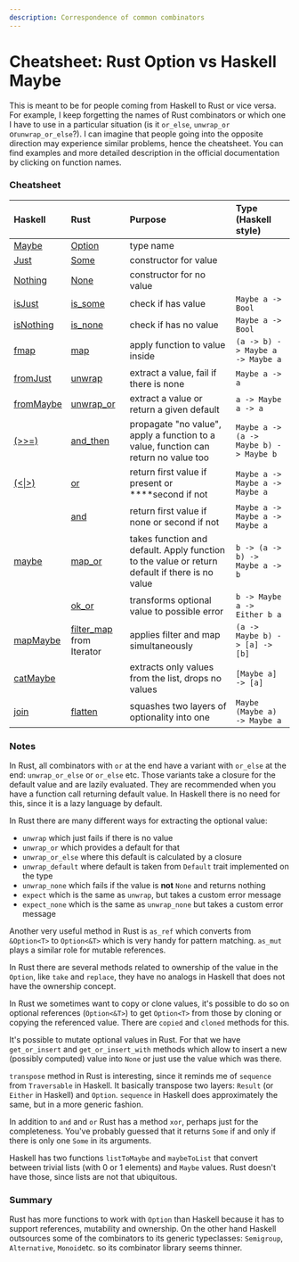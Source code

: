 ```yaml
---
description: Correspondence of common combinators
---
```


# Cheatsheet: Rust Option vs Haskell Maybe

This is meant to be for people coming from Haskell to Rust or vice versa. For example, I keep forgetting the names of Rust combinators or which one I have to use in a particular situation \(is it `or_else`, `unwrap_or` or`unwrap_or_else`?\). I can imagine that people going into the opposite direction may experience similar problems, hence the cheatsheet. You can find examples and more detailed description in the official documentation by clicking on function names.

### Cheatsheet

| Haskell | Rust | Purpose | Type \(Haskell style\) |
| :--- | :--- | :--- | :--- |
| [Maybe](http://hackage.haskell.org/package/base-4.12.0.0/docs/Data-Maybe.html#t:Maybe) | [Option](https://doc.rust-lang.org/std/option/enum.Option.html) | type name |  |
| [Just](http://hackage.haskell.org/package/base-4.12.0.0/docs/Data-Maybe.html#v:Just) | [Some](https://doc.rust-lang.org/std/option/enum.Option.html#variant.Some) | constructor for value |  |
| [Nothing](http://hackage.haskell.org/package/base-4.12.0.0/docs/Data-Maybe.html#v:Nothing) | [None](https://doc.rust-lang.org/std/option/enum.Option.html#variant.None) | constructor for no value |  |
| [isJust](http://hackage.haskell.org/package/base-4.12.0.0/docs/Data-Maybe.html#v:isJust) | [is\_some](https://doc.rust-lang.org/std/option/enum.Option.html#method.is_some) | check if has value | `Maybe a -> Bool` |
| [isNothing](http://hackage.haskell.org/package/base-4.12.0.0/docs/Data-Maybe.html#v:isNothing) | [is\_none](https://doc.rust-lang.org/std/option/enum.Option.html#method.is_none) | check if has no value | `Maybe a -> Bool` |
| [fmap](https://hackage.haskell.org/package/base-4.12.0.0/docs/Data-Functor.html#v:fmap) | [map](https://doc.rust-lang.org/std/option/enum.Option.html#method.map) |  apply function to value inside | `(a -> b) -> Maybe a -> Maybe a` |
| [fromJust](http://hackage.haskell.org/package/base-4.12.0.0/docs/Data-Maybe.html#v:fromJust) | [unwrap](https://doc.rust-lang.org/std/option/enum.Option.html#method.unwrap) | extract a value, fail if there is none | `Maybe a -> a` |
| [fromMaybe](http://hackage.haskell.org/package/base-4.12.0.0/docs/Data-Maybe.html#v:fromMaybe) | [unwrap\_or](https://doc.rust-lang.org/std/option/enum.Option.html#method.unwrap_or) | extract a value or return a given default | `a -> Maybe a -> a` |
| [\(&gt;&gt;=\)](https://hackage.haskell.org/package/base-4.12.0.0/docs/Control-Monad.html#v:-62--62--61-) | [and\_then](https://doc.rust-lang.org/std/option/enum.Option.html#method.and_then) | propagate "no value", apply a function to a value, function can return no value too | `Maybe a -> (a -> Maybe b) -> Maybe b` |
| [\(&lt;\|&gt;\)](https://hackage.haskell.org/package/base-4.12.0.0/docs/Control-Applicative.html#v:-60--124--62-) | [or](https://doc.rust-lang.org/std/option/enum.Option.html#method.or) | return first value if present or ****second if not | `Maybe a -> Maybe a -> Maybe a` |
|  | [and](https://doc.rust-lang.org/std/option/enum.Option.html#method.and) | return first value if none or second if not | `Maybe a -> Maybe a -> Maybe a` |
| [maybe](http://hackage.haskell.org/package/base-4.12.0.0/docs/Data-Maybe.html#v:maybe) | [map\_or](https://doc.rust-lang.org/std/option/enum.Option.html#method.map_or) | takes function and default. Apply function to the value or return default if there is no value | `b -> (a -> b) -> Maybe a -> b` |
|  | [ok\_or](https://doc.rust-lang.org/std/option/enum.Option.html#method.ok_or) | transforms optional value to possible error | `b -> Maybe a -> Either b a` |
| [mapMaybe](http://hackage.haskell.org/package/base-4.12.0.0/docs/Data-Maybe.html#v:mapMaybe) | [filter\_map](https://doc.rust-lang.org/std/iter/trait.Iterator.html#method.filter_map) from Iterator | applies filter and map simultaneously | `(a -> Maybe b) -> [a] -> [b]` |
| [catMaybe](http://hackage.haskell.org/package/base-4.12.0.0/docs/Data-Maybe.html#v:catMaybe) |  | extracts only values from the list, drops no values | `[Maybe a] -> [a]` |
| [join](https://hackage.haskell.org/package/base-4.12.0.0/docs/Control-Monad.html#v:join) | [flatten](https://doc.rust-lang.org/std/option/enum.Option.html#method.flatten) | squashes two layers of optionality into one | `Maybe (Maybe a) -> Maybe a` |

### Notes

In Rust, all combinators with `or` at the end have a variant with `or_else` at the end: `unwrap_or_else` or `or_else` etc. Those variants take a closure for the default value and are lazily evaluated. They are recommended when you have a function call returning default value. In Haskell there is no need for this, since it is a lazy language by default.

In Rust there are many different ways for extracting the optional value:  

* `unwrap` which just fails if there is no value
* `unwrap_or` which provides a default for that
* `unwrap_or_else` where this default is calculated by a closure
* `unwrap_default` where default is taken from `Default` trait implemented on the type
* `unwrap_none` which fails if the value is **not** `None` and returns nothing
* `expect` which is the same as `unwrap`, but takes a custom error message
* `expect_none` which is the same as `unwrap_none` but takes a custom error message

Another very useful method in Rust is `as_ref` which converts from `&Option<T>` to `Option<&T>` which is very handy for pattern matching. `as_mut` plays a similar role for mutable references.

In Rust there are several methods related to ownership of the value in the `Option`, like `take` and `replace`, they have no analogs in Haskell that does not have the ownership concept.

In Rust we sometimes want to copy or clone values, it's possible to do so on optional references \(`Option<&T>`\) to get `Option<T>` from those by cloning or copying the referenced value. There are `copied` and `cloned` methods for this.

It's possible to mutate optional values in Rust. For that we have `get_or_insert` and `get_or_insert_with` methods which allow to insert a new \(possibly computed\) value into `None` or just use the value which was there.

`transpose` method in Rust is interesting, since it reminds me of `sequence` from `Traversable` in Haskell. It basically transpose two layers: `Result` \(or `Either` in Haskell\) and `Option`. `sequence` in Haskell does approximately the same, but in a more generic fashion.

In addition to `and` and `or` Rust has a method `xor`, perhaps just for the completeness. You've probably guessed that it returns `Some` if and only if there is only one `Some` in its arguments.

Haskell has two functions `listToMaybe` and `maybeToList` that convert between trivial lists \(with 0 or 1 elements\) and `Maybe` values. Rust doesn't have those, since lists are not that ubiquitous.

### Summary

Rust has more functions to work with `Option` than Haskell because it has to support references, mutability and ownership. On the other hand Haskell outsources some of the combinators to its generic typeclasses: `Semigroup`, `Alternative`, `Monoid`etc. so its combinator library seems thinner.

